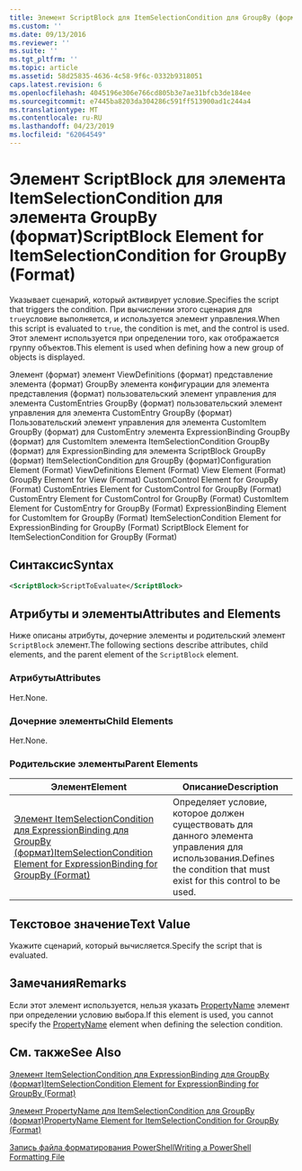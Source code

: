```yaml
---
title: Элемент ScriptBlock для ItemSelectionCondition для GroupBy (формат) | Документация Майкрософт
ms.custom: ''
ms.date: 09/13/2016
ms.reviewer: ''
ms.suite: ''
ms.tgt_pltfrm: ''
ms.topic: article
ms.assetid: 58d25835-4636-4c58-9f6c-0332b9318051
caps.latest.revision: 6
ms.openlocfilehash: 4045196e306e766cd805b3e7ae31bfcb3de184ee
ms.sourcegitcommit: e7445ba8203da304286c591ff513900ad1c244a4
ms.translationtype: MT
ms.contentlocale: ru-RU
ms.lasthandoff: 04/23/2019
ms.locfileid: "62064549"
---
```

# <a name="scriptblock-element-for-itemselectioncondition-for-groupby-format"></a><span data-ttu-id="bf806-102">Элемент ScriptBlock для элемента ItemSelectionCondition для элемента GroupBy (формат)</span><span class="sxs-lookup"><span data-stu-id="bf806-102">ScriptBlock Element for ItemSelectionCondition for GroupBy (Format)</span></span>

<span data-ttu-id="bf806-103">Указывает сценарий, который активирует условие.</span><span class="sxs-lookup"><span data-stu-id="bf806-103">Specifies the script that triggers the condition.</span></span> <span data-ttu-id="bf806-104">При вычислении этого сценария для `true`условие выполняется, и используется элемент управления.</span><span class="sxs-lookup"><span data-stu-id="bf806-104">When this script is evaluated to `true`, the condition is met, and the control is used.</span></span> <span data-ttu-id="bf806-105">Этот элемент используется при определении того, как отображается группу объектов.</span><span class="sxs-lookup"><span data-stu-id="bf806-105">This element is used when defining how a new group of objects is displayed.</span></span>

<span data-ttu-id="bf806-106">Элемент (формат) элемент ViewDefinitions (формат) представление элемента (формат) GroupBy элемента конфигурации для элемента представления (формат) пользовательский элемент управления для элемента CustomEntries GroupBy (формат) пользовательский элемент управления для элемента CustomEntry GroupBy (формат) Пользовательский элемент управления для элемента CustomItem GroupBy (формат) для CustomEntry элемента ExpressionBinding GroupBy (формат) для CustomItem элемента ItemSelectionCondition GroupBy (формат) для ExpressionBinding для элемента ScriptBlock GroupBy (формат) ItemSelectionCondition для GroupBy (формат)</span><span class="sxs-lookup"><span data-stu-id="bf806-106">Configuration Element (Format) ViewDefinitions Element (Format) View Element (Format) GroupBy Element for View (Format) CustomControl Element for GroupBy (Format) CustomEntries Element for CustomControl for GroupBy (Format) CustomEntry Element for CustomControl for GroupBy (Format) CustomItem Element for CustomEntry for GroupBy (Format) ExpressionBinding Element for CustomItem for GroupBy (Format) ItemSelectionCondition Element for ExpressionBinding for GroupBy (Format) ScriptBlock Element for ItemSelectionCondition for GroupBy (Format)</span></span>

## <a name="syntax"></a><span data-ttu-id="bf806-107">Синтаксис</span><span class="sxs-lookup"><span data-stu-id="bf806-107">Syntax</span></span>

```xml
<ScriptBlock>ScriptToEvaluate</ScriptBlock>
```

## <a name="attributes-and-elements"></a><span data-ttu-id="bf806-108">Атрибуты и элементы</span><span class="sxs-lookup"><span data-stu-id="bf806-108">Attributes and Elements</span></span>

<span data-ttu-id="bf806-109">Ниже описаны атрибуты, дочерние элементы и родительский элемент `ScriptBlock` элемент.</span><span class="sxs-lookup"><span data-stu-id="bf806-109">The following sections describe attributes, child elements, and the parent element of the `ScriptBlock` element.</span></span>

### <a name="attributes"></a><span data-ttu-id="bf806-110">Атрибуты</span><span class="sxs-lookup"><span data-stu-id="bf806-110">Attributes</span></span>

<span data-ttu-id="bf806-111">Нет.</span><span class="sxs-lookup"><span data-stu-id="bf806-111">None.</span></span>

### <a name="child-elements"></a><span data-ttu-id="bf806-112">Дочерние элементы</span><span class="sxs-lookup"><span data-stu-id="bf806-112">Child Elements</span></span>

<span data-ttu-id="bf806-113">Нет.</span><span class="sxs-lookup"><span data-stu-id="bf806-113">None.</span></span>

### <a name="parent-elements"></a><span data-ttu-id="bf806-114">Родительские элементы</span><span class="sxs-lookup"><span data-stu-id="bf806-114">Parent Elements</span></span>

|<span data-ttu-id="bf806-115">Элемент</span><span class="sxs-lookup"><span data-stu-id="bf806-115">Element</span></span>|<span data-ttu-id="bf806-116">Описание</span><span class="sxs-lookup"><span data-stu-id="bf806-116">Description</span></span>|
|-------------|-----------------|
|[<span data-ttu-id="bf806-117">Элемент ItemSelectionCondition для ExpressionBinding для GroupBy (формат)</span><span class="sxs-lookup"><span data-stu-id="bf806-117">ItemSelectionCondition Element for ExpressionBinding for GroupBy (Format)</span></span>](./itemselectioncondition-element-for-expressionbinding-for-groupby-format.md)|<span data-ttu-id="bf806-118">Определяет условие, которое должен существовать для данного элемента управления для использования.</span><span class="sxs-lookup"><span data-stu-id="bf806-118">Defines the condition that must exist for this control to be used.</span></span>|

## <a name="text-value"></a><span data-ttu-id="bf806-119">Текстовое значение</span><span class="sxs-lookup"><span data-stu-id="bf806-119">Text Value</span></span>

<span data-ttu-id="bf806-120">Укажите сценарий, который вычисляется.</span><span class="sxs-lookup"><span data-stu-id="bf806-120">Specify the script that is evaluated.</span></span>

## <a name="remarks"></a><span data-ttu-id="bf806-121">Замечания</span><span class="sxs-lookup"><span data-stu-id="bf806-121">Remarks</span></span>

<span data-ttu-id="bf806-122">Если этот элемент используется, нельзя указать [PropertyName](./propertyname-element-for-itemselectioncondition-for-groupby-format.md) элемент при определении условию выбора.</span><span class="sxs-lookup"><span data-stu-id="bf806-122">If this element is used, you cannot specify the [PropertyName](./propertyname-element-for-itemselectioncondition-for-groupby-format.md) element when defining the selection condition.</span></span>

## <a name="see-also"></a><span data-ttu-id="bf806-123">См. также</span><span class="sxs-lookup"><span data-stu-id="bf806-123">See Also</span></span>

[<span data-ttu-id="bf806-124">Элемент ItemSelectionCondition для ExpressionBinding для GroupBy (формат)</span><span class="sxs-lookup"><span data-stu-id="bf806-124">ItemSelectionCondition Element for ExpressionBinding for GroupBy (Format)</span></span>](./itemselectioncondition-element-for-expressionbinding-for-groupby-format.md)

[<span data-ttu-id="bf806-125">Элемент PropertyName для ItemSelectionCondition для GroupBy (формат)</span><span class="sxs-lookup"><span data-stu-id="bf806-125">PropertyName Element for ItemSelectionCondition for GroupBy (Format)</span></span>](./propertyname-element-for-itemselectioncondition-for-groupby-format.md)

[<span data-ttu-id="bf806-126">Запись файла форматирования PowerShell</span><span class="sxs-lookup"><span data-stu-id="bf806-126">Writing a PowerShell Formatting File</span></span>](./writing-a-powershell-formatting-file.md)
